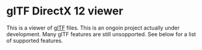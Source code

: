 # glTF DirectX 12 viewer


This is a viewer of [glTF](https://github.com/KhronosGroup/glTF/tree/master/specification/2.0) files. This is an ongoin project actually under development. Many glTF features are still unsopported. See below for a list of supported features.
